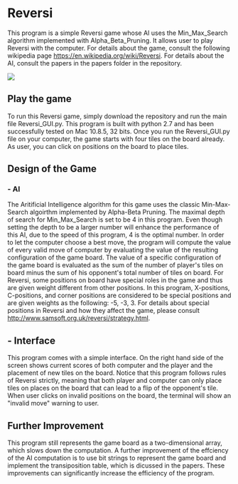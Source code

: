 # Reversi
This program is a simple Reversi game whose AI uses the Min_Max_Search algorithm implemented with Alpha_Beta_Pruning.
It allows user to play Reversi with the computer. For details about the game, consult the following
wikipedia page https://en.wikipedia.org/wiki/Reversi. For details about the AI, consult the papers in the papers folder in the 
repository. 

![](https://github.com/yanshan1221/Reversi/blob/master/reversi_game.gif)

## Play the game

To run this Reversi game, simply download the repository and run the main file Reversi_GUI.py. This program is built with python 2.7
and has been successfully tested on Mac 10.8.5, 32 bits. Once you run the Reversi_GUI.py file on your computer, the game starts with 
four tiles on the board already. As user, you can click on positions on the board to place tiles.

## Design of the Game

### - AI
The Aritificial Intelligence algorithm for this game uses the classic Min-Max-Search algoirthm implemented by Alpha-Beta Pruning.
The maximal depth of search for Min_Max_Search is set to be 4 in this program. Even though setting the depth to be a larger number
will enhance the performance of this AI, due to the speed of this program, 4 is the optimal number. 
In order to let the computer choose a best move, the program will compute the value of every valid move of computer by evaluating 
the value of the resulting configuration of the game board. The value of a specific configuration of the game board is evaluated as the sum of the number of player's tiles on board minus 
the sum of his opponent's total number of tiles on board. For Reversi, some positions on board have special roles in the game and 
thus are given weight different from other positions. In this program, X-positions, C-positions, and corner positions are considered
to be special positions and are given weights as the following: -5, -3, 3. For details about special positions in Reversi and how
they affect the game, please consult http://www.samsoft.org.uk/reversi/strategy.html.

## - Interface

This program comes with a simple interface. On the right hand side of the screen shows current scores of both computer and the player and
the placement of new tiles on the board. 
Notice that this program follows rules of Reversi strictly, meaning that both player and computer can only place tiles on places
on the board that can lead to a flip of the opponent's tile. When user clicks on invalid positions on the board, the terminal will show
an "invalid move" warning to user. 

## Further Improvement

This program still represents the game board as a two-dimensional array, which slows down the computation. A further improvement
of the effciency of the AI computation is to use bit strings to represent the game board and implement the transiposition table,
which is dicussed in the papers. These improvements can significantly increase the efficiency of the program. 
